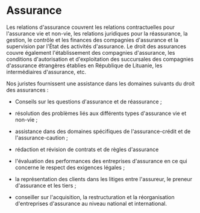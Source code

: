 # Assurance

Les relations d'assurance couvrent les relations contractuelles pour l'assurance vie et non-vie, les relations juridiques pour la réassurance, la gestion, le contrôle et les finances des compagnies d'assurance et la supervision par l'État des activités d'assurance. Le droit des assurances couvre également l'établissement des compagnies d'assurance, les conditions d'autorisation et d'exploitation des succursales des compagnies d'assurance étrangères établies en République de Lituanie, les intermédiaires d'assurance, etc.

Nos juristes fournissent une assistance dans les domaines suivants du droit des assurances :

- Conseils sur les questions d'assurance et de réassurance ;

- résolution des problèmes liés aux différents types d'assurance vie et non-vie ;

- assistance dans des domaines spécifiques de l'assurance-crédit et de l'assurance-caution ;

- rédaction et révision de contrats et de règles d'assurance

- l'évaluation des performances des entreprises d'assurance en ce qui concerne le respect des exigences légales ;

- la représentation des clients dans les litiges entre l'assureur, le preneur d'assurance et les tiers ;

- conseiller sur l'acquisition, la restructuration et la réorganisation d'entreprises d'assurance au niveau national et international.
